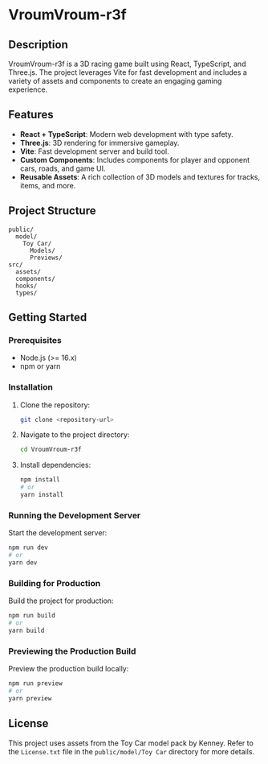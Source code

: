 # VroumVroum-r3f

## Description
VroumVroum-r3f is a 3D racing game built using React, TypeScript, and Three.js. The project leverages Vite for fast development and includes a variety of assets and components to create an engaging gaming experience.

## Features
- **React + TypeScript**: Modern web development with type safety.
- **Three.js**: 3D rendering for immersive gameplay.
- **Vite**: Fast development server and build tool.
- **Custom Components**: Includes components for player and opponent cars, roads, and game UI.
- **Reusable Assets**: A rich collection of 3D models and textures for tracks, items, and more.

## Project Structure
```
public/
  model/
    Toy Car/
      Models/
      Previews/
src/
  assets/
  components/
  hooks/
  types/
```

## Getting Started

### Prerequisites
- Node.js (>= 16.x)
- npm or yarn

### Installation
1. Clone the repository:
   ```bash
   git clone <repository-url>
   ```
2. Navigate to the project directory:
   ```bash
   cd VroumVroum-r3f
   ```
3. Install dependencies:
   ```bash
   npm install
   # or
   yarn install
   ```

### Running the Development Server
Start the development server:
```bash
npm run dev
# or
yarn dev
```

### Building for Production
Build the project for production:
```bash
npm run build
# or
yarn build
```

### Previewing the Production Build
Preview the production build locally:
```bash
npm run preview
# or
yarn preview
```

## License
This project uses assets from the Toy Car model pack by Kenney. Refer to the `License.txt` file in the `public/model/Toy Car` directory for more details.
